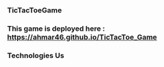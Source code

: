 ### TicTacToeGame

### This game is deployed here : https://ahmar46.github.io/TicTacToe_Game

### Technologies Us